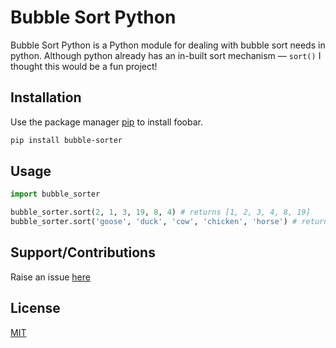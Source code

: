 # Bubble Sort Python

Bubble Sort Python is a Python module for dealing with bubble sort needs in python. Although python already has an in-built sort mechanism — `sort()` I thought this would be a fun project!

## Installation

Use the package manager [pip](https://pip.pypa.io/en/stable/) to install foobar.

```bash
pip install bubble-sorter
```

## Usage

```python
import bubble_sorter

bubble_sorter.sort(2, 1, 3, 19, 8, 4) # returns [1, 2, 3, 4, 8, 19]
bubble_sorter.sort('goose', 'duck', 'cow', 'chicken', 'horse') # returns ['chicken', 'cow', 'duck', 'goose', 'horse']

```
## Support/Contributions
Raise an issue [here](https://github.com/MasterJindu/Bubble-Sort-Python/issues)

## License
[MIT](https://github.com/MasterJindu/Bubble-Sort-Python/blob/main/LICENSE)
